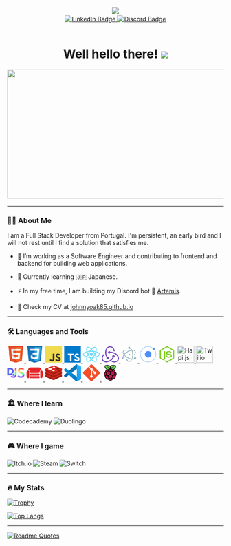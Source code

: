 <div id="header" align="center">
    <img src="https://media.giphy.com/media/v1.Y2lkPTc5MGI3NjExOThkY2YwODVjYWQwMDA1M2M3NDI0NjM1Mzg4YWRmYjZjNDdhZjA0NyZjdD1z/gjrYDwbjnK8x36xZIO/giphy.gif" width="100"/>
    <div id="badges">
        <a href="https://www.linkedin.com/in/joaopmcarvalho" target="_blank">
            <img src="https://img.shields.io/badge/LinkedIn-blue?style=for-the-badge&logo=linkedin&logoColor=white" alt="LinkedIn Badge"/>
        </a>
        <a href="https://discordapp.com/users/349627151957622786" target="_blank">
            <img src="https://img.shields.io/badge/Discord-blue?style=for-the-badge&logo=discord&logoColor=white" alt="Discord Badge"/>
        </a>
    </div>
    <img src="https://komarev.com/ghpvc/?username=JohnnyOak85&style=flat-square&color=blue" alt=""/>
    <h1>
        Well hello there!
        <img src="https://media.giphy.com/media/hvRJCLFzcasrR4ia7z/giphy.gif" width="30px"/>
    </h1>
    <div align="center">
        <img src="https://media.giphy.com/media/dWesBcTLavkZuG35MI/giphy.gif" width="600" height="300"/>
    </div>
</div>

---

### :man_technologist: About Me

I am a Full Stack Developer from Portugal. I'm persistent, an early bird and I will not rest until I find a solution that satisfies me.

-   👷 I’m working as a Software Engineer and contributing to frontend and backend for building web applications.

-   :seedling: Currently learning :jp: Japanese.

-   :zap: In my free time, I am building my Discord bot :robot: [Artemis](https://github.com/JohnnyOak85/artemis).

-   📑 Check my CV at [johnnyoak85.github.io](https://johnnyoak85.github.io/)

---

### :hammer_and_wrench: Languages and Tools

<div>
  <a href="https://developer.mozilla.org/en-US/docs/Web/HTML" target="_blank">
    <img src="https://github.com/devicons/devicon/blob/master/icons/html5/html5-original.svg" title="HTML5" alt="HTML" width="40" height="40"/>
  </a>
  <a href="https://developer.mozilla.org/en-US/docs/Web/CSS" target="_blank">
    <img src="https://github.com/devicons/devicon/blob/master/icons/css3/css3-original.svg"  title="CSS3" alt="CSS" width="40" height="40"/>
  </a>
  <a href="https://developer.mozilla.org/en-US/docs/Web/javascript" target="_blank">
    <img src="https://github.com/devicons/devicon/blob/master/icons/javascript/javascript-original.svg" title="JavaScript" **alt="JavaScript" width="40" height="40"/>
  </a>
  <a href="https://www.typescriptlang.org/" target="_blank">
    <img src="https://github.com/devicons/devicon/blob/master/icons/typescript/typescript-original.svg" title="TypeScript" **alt="TypeScript" width="40" height="40"/>
  </a>
  <a href="https://reactjs.org/" target="_blank">
    <img src="https://github.com/devicons/devicon/blob/master/icons/react/react-original.svg" title="React" **alt="React" width="40" height="40"/>
  </a>
  <a href="https://redux.js.org/" target="_blank">
    <img src="https://github.com/devicons/devicon/blob/master/icons/redux/redux-original.svg" title="Redux" **alt="Redux" width="40" height="40"/>
  </a>
  <a href="https://www.electronjs.org/" target="_blank">
    <img src="https://github.com/devicons/devicon/blob/master/icons/electron/electron-original.svg" title="Electron" **alt="Electron" width="40" height="40"/>
  </a>
  <a href="https://ionicframework.com/" target="_blank">
    <img src="https://github.com/devicons/devicon/blob/master/icons/ionic/ionic-original.svg" title="Ionic" **alt="Ionic" width="40" height="40"/>
  </a>
  <a href="https://nodejs.org/en/" target="_blank">
    <img src="https://github.com/devicons/devicon/blob/master/icons/nodejs/nodejs-original.svg" title="Node.js" **alt="Node.js" width="40" height="40"/>
  </a>
  <a href="https://hapi.dev/" target="_blank">
    <img src="https://avatars.githubusercontent.com/u/3774533?s=200&v=4" title="Hapi.js" **alt="Hapi.js" width="40" height="40"/>
  </a>
  <a href="https://www.twilio.com/" target="_blank">
    <img src="https://seeklogo.com/images/T/twilio-logo-341DD81BFB-seeklogo.com.png" title="Twilio" **alt="Twilio" width="40" height="40"/>
  </a>
  <a href="https://discord.js.org/#/" target="_blank">
    <img src="https://github.com/devicons/devicon/blob/master/icons/discordjs/discordjs-original.svg" title="Discord.js" **alt="Discord.js" width="40" height="40"/>
  </a>
  <a href="https://couchdb.apache.org/" target="_blank">
    <img src="https://github.com/devicons/devicon/blob/master/icons/couchdb/couchdb-original.svg" title="CouchDB" **alt="CouchDB" width="40" height="40"/>
  </a>
  <a href="https://redis.io/" target="_blank">
    <img src="https://github.com/devicons/devicon/blob/master/icons/redis/redis-original.svg" title="Redis" **alt="Redis" width="40" height="40"/>
  </a>
  <a href="https://code.visualstudio.com/" target="_blank">
    <img src="https://github.com/devicons/devicon/blob/master/icons/vscode/vscode-original.svg" title="VSCode" **alt="VSCode" width="40" height="40"/>
  </a>
  <a href="https://git-scm.com/" target="_blank">
    <img src="https://github.com/devicons/devicon/blob/master/icons/git/git-original.svg" title="Git" **alt="Git" width="40" height="40"/>
  </a>
  <a href="https://www.raspberrypi.com/" target="_blank">
    <img src="https://github.com/devicons/devicon/blob/master/icons/raspberrypi/raspberrypi-original.svg" title="Raspberry Pi" **alt="Raspberry Pi" width="40" height="40"/>
  </a>
</div>

---

### 🏛️ Where I learn

![Codecademy](https://img.shields.io/badge/Codecademy-FFF0E5?style=for-the-badge&logo=codecademy&logoColor=1F243A)
![Duolingo](https://img.shields.io/badge/Duolingo-%234DC730.svg?style=for-the-badge&logo=Duolingo&logoColor=white)

---

### 🎮 Where I game

![Itch.io](https://img.shields.io/badge/Itch-%23FF0B34.svg?style=for-the-badge&logo=Itch.io&logoColor=white)
![Steam](https://img.shields.io/badge/steam-%23000000.svg?style=for-the-badge&logo=steam&logoColor=white)
![Switch](https://img.shields.io/badge/Switch-E60012?style=for-the-badge&logo=nintendo-switch&logoColor=white)

---

### :fire: My Stats

[![Trophy](https://github-profile-trophy.vercel.app/?username=JohnnyOak85&theme=onedark)](https://github.com/ryo-ma/github-profile-trophy)

[![Top Langs](https://github-readme-stats.vercel.app/api/top-langs/?username=JohnnyOak85&layout=compact&theme=vision-friendly-dark)](https://github.com/anuraghazra/github-readme-stats)

---

[![Readme Quotes](https://quotes-github-readme.vercel.app/api?type=horizontal&theme=dark)](https://github.com/piyushsuthar/github-readme-quotes)
